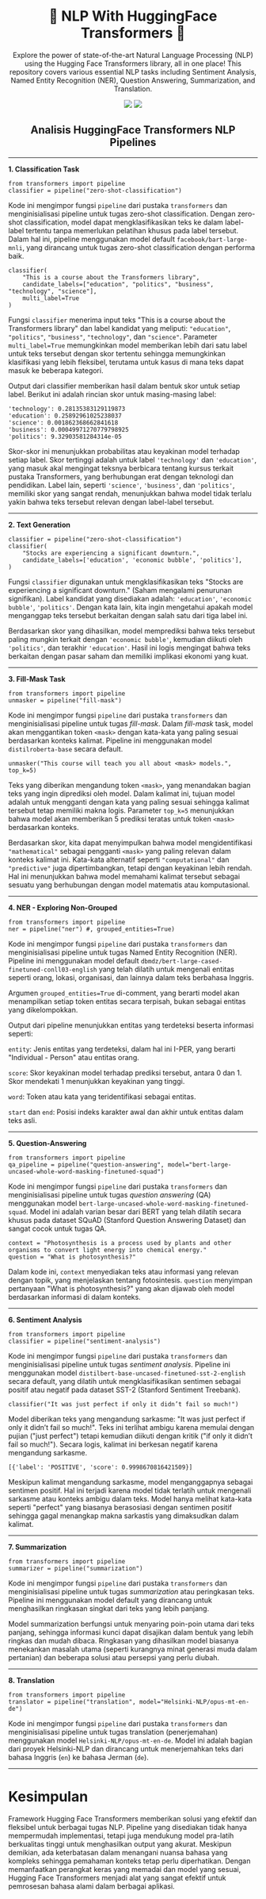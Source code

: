 <h1 align="center"> 🧠 NLP With HuggingFace Transformers 🧠 </h1>
<p align="center"> Explore the power of state-of-the-art Natural Language Processing (NLP) using the Hugging Face Transformers library, all in one place! This repository covers various essential NLP tasks including Sentiment Analysis, Named Entity Recognition (NER), Question Answering, Summarization, and Translation.</p>

<div align="center">

<img src="https://img.shields.io/badge/python-3670A0?style=for-the-badge&logo=python&logoColor=ffdd54">
<img src="https://img.shields.io/badge/jupyter-%23FA0F00.svg?style=for-the-badge&logo=jupyter&logoColor=white">

</div>

<h2 align="center"> Analisis HuggingFace Transformers NLP Pipelines </h2>

---


**1. Classification Task**

```
from transformers import pipeline
classifier = pipeline("zero-shot-classification")
```
Kode ini mengimpor fungsi `pipeline` dari pustaka `transformers` dan menginisialisasi pipeline untuk tugas zero-shot classification. Dengan zero-shot classification, model dapat mengklasifikasikan teks ke dalam label-label tertentu tanpa memerlukan pelatihan khusus pada label tersebut. Dalam hal ini, pipeline menggunakan model default `facebook/bart-large-mnli`, yang dirancang untuk tugas zero-shot classification dengan performa baik.


```
classifier(
    "This is a course about the Transformers library",
    candidate_labels=["education", "politics", "business", "technology", "science"],
    multi_label=True
)
```
Fungsi `classifier` menerima input teks "This is a course about the Transformers library" dan label kandidat yang meliputi: `"education"`, `"politics"`, `"business"`, `"technology"`, dan `"science"`. Parameter `multi_label=True` memungkinkan model memberikan lebih dari satu label untuk teks tersebut dengan skor tertentu sehingga memungkinkan klasifikasi yang lebih fleksibel, terutama untuk kasus di mana teks dapat masuk ke beberapa kategori.

Output dari classifier memberikan hasil dalam bentuk skor untuk setiap label. Berikut ini adalah rincian skor untuk masing-masing label:

```
'technology': 0.28135383129119873
'education': 0.25892961025238037
'science': 0.001862368662841618
'business': 0.00049971270779798925
'politics': 9.32903581284314e-05
```
Skor-skor ini menunjukkan probabilitas atau keyakinan model terhadap setiap label. Skor tertinggi adalah untuk label `'technology'` dan `'education'`, yang masuk akal mengingat teksnya berbicara tentang kursus terkait pustaka Transformers, yang berhubungan erat dengan teknologi dan pendidikan. Label lain, seperti `'science'`, `'business'`, dan `'politics'`, memiliki skor yang sangat rendah, menunjukkan bahwa model tidak terlalu yakin bahwa teks tersebut relevan dengan label-label tersebut.

---
**2. Text Generation**

```
classifier = pipeline("zero-shot-classification")
classifier(
    "Stocks are experiencing a significant downturn.",
    candidate_labels=['education', 'economic bubble', 'politics'],
)
```
Fungsi `classifier` digunakan untuk mengklasifikasikan teks "Stocks are experiencing a significant downturn." (Saham mengalami penurunan signifikan). Label kandidat yang disediakan adalah: `'education'`, `'economic bubble'`, `'politics'`. Dengan kata lain, kita ingin mengetahui apakah model menganggap teks tersebut berkaitan dengan salah satu dari tiga label ini.

Berdasarkan skor yang dihasilkan, model memprediksi bahwa teks tersebut paling mungkin terkait dengan `'economic bubble'`, kemudian diikuti oleh `'politics'`, dan terakhir `'education'`. Hasil ini logis mengingat bahwa teks berkaitan dengan pasar saham dan memiliki implikasi ekonomi yang kuat.

---
**3. Fill-Mask Task**

```
from transformers import pipeline
unmasker = pipeline("fill-mask")
```
Kode ini mengimpor fungsi `pipeline` dari pustaka `transformers` dan menginisialisasi pipeline untuk tugas *fill-mask*. Dalam *fill-mask* task, model akan menggantikan token `<mask>` dengan kata-kata yang paling sesuai berdasarkan konteks kalimat. Pipeline ini menggunakan model `distilroberta-base` secara default.

```
unmasker("This course will teach you all about <mask> models.", top_k=5)
```
Teks yang diberikan mengandung token `<mask>`, yang menandakan bagian teks yang ingin diprediksi oleh model. Dalam kalimat ini, tujuan model adalah untuk mengganti <mask> dengan kata yang paling sesuai sehingga kalimat tersebut tetap memiliki makna logis. Parameter `top_k=5` menunjukkan bahwa model akan memberikan 5 prediksi teratas untuk token `<mask>` berdasarkan konteks.

Berdasarkan skor, kita dapat menyimpulkan bahwa model mengidentifikasi `"mathematical"` sebagai pengganti `<mask>` yang paling relevan dalam konteks kalimat ini. Kata-kata alternatif seperti `"computational"` dan `"predictive"` juga dipertimbangkan, tetapi dengan keyakinan lebih rendah. Hal ini menunjukkan bahwa model memahami kalimat tersebut sebagai sesuatu yang berhubungan dengan model matematis atau komputasional.

---
**4. NER - Exploring Non-Grouped**
```
from transformers import pipeline
ner = pipeline("ner") #, grouped_entities=True)
```
Kode ini mengimpor fungsi `pipeline` dari pustaka `transformers` dan menginisialisasi pipeline untuk tugas Named Entity Recognition (NER). Pipeline ini menggunakan model default `dbmdz/bert-large-cased-finetuned-conll03-english` yang telah dilatih untuk mengenali entitas seperti orang, lokasi, organisasi, dan lainnya dalam teks berbahasa Inggris.

Argumen `grouped_entities=True` di-comment, yang berarti model akan menampilkan setiap token entitas secara terpisah, bukan sebagai entitas yang dikelompokkan.

Output dari pipeline menunjukkan entitas yang terdeteksi beserta informasi seperti:

`entity`: Jenis entitas yang terdeteksi, dalam hal ini I-PER, yang berarti "Individual - Person" atau entitas orang.

`score`: Skor keyakinan model terhadap prediksi tersebut, antara 0 dan 1. Skor mendekati 1 menunjukkan keyakinan yang tinggi.

`word`: Token atau kata yang teridentifikasi sebagai entitas.

`start` dan `end`: Posisi indeks karakter awal dan akhir untuk entitas dalam teks asli.

---
**5. Question-Answering**
```
from transformers import pipeline
qa_pipeline = pipeline("question-answering", model="bert-large-uncased-whole-word-masking-finetuned-squad")
```
Kode ini mengimpor fungsi `pipeline` dari pustaka `transformers` dan menginisialisasi pipeline untuk tugas *question answering* (QA) menggunakan model `bert-large-uncased-whole-word-masking-finetuned-squad`. Model ini adalah varian besar dari BERT yang telah dilatih secara khusus pada dataset SQuAD (Stanford Question Answering Dataset) dan sangat cocok untuk tugas QA.
```
context = "Photosynthesis is a process used by plants and other organisms to convert light energy into chemical energy."
question = "What is photosynthesis?"
```
Dalam kode ini, `context` menyediakan teks atau informasi yang relevan dengan topik, yang menjelaskan tentang fotosintesis. `question` menyimpan pertanyaan "What is photosynthesis?" yang akan dijawab oleh model berdasarkan informasi di dalam konteks.

---
**6. Sentiment Analysis**
```
from transformers import pipeline
classifier = pipeline("sentiment-analysis")
```
Kode ini mengimpor fungsi `pipeline` dari pustaka `transformers` dan menginisialisasi pipeline untuk tugas *sentiment analysis*. Pipeline ini menggunakan model `distilbert-base-uncased-finetuned-sst-2-english` secara default, yang dilatih untuk mengklasifikasikan sentimen sebagai positif atau negatif pada dataset SST-2 (Stanford Sentiment Treebank).
```
classifier("It was just perfect if only it didn’t fail so much!")
```
Model diberikan teks yang mengandung sarkasme: "It was just perfect if only it didn’t fail so much!". Teks ini terlihat ambigu karena memulai dengan pujian ("just perfect") tetapi kemudian diikuti dengan kritik ("if only it didn’t fail so much!"). Secara logis, kalimat ini berkesan negatif karena mengandung sarkasme.
```
[{'label': 'POSITIVE', 'score': 0.9998670816421509}]
```
Meskipun kalimat mengandung sarkasme, model menganggapnya sebagai sentimen positif. Hal ini terjadi karena model tidak terlatih untuk mengenali sarkasme atau konteks ambigu dalam teks. Model hanya melihat kata-kata seperti "perfect" yang biasanya berasosiasi dengan sentimen positif sehingga gagal menangkap makna sarkastis yang dimaksudkan dalam kalimat.

---
**7. Summarization**
```
from transformers import pipeline
summarizer = pipeline("summarization")
```
Kode ini mengimpor fungsi `pipeline` dari pustaka `transformers` dan menginisialisasi pipeline untuk tugas *summarization* atau peringkasan teks. Pipeline ini menggunakan model default yang dirancang untuk menghasilkan ringkasan singkat dari teks yang lebih panjang.

Model summarization berfungsi untuk menyaring poin-poin utama dari teks panjang, sehingga informasi kunci dapat disajikan dalam bentuk yang lebih ringkas dan mudah dibaca. Ringkasan yang dihasilkan model biasanya menekankan masalah utama (seperti kurangnya minat generasi muda dalam pertanian) dan beberapa solusi atau persepsi yang perlu diubah.

---
**8. Translation**
```
from transformers import pipeline
translator = pipeline("translation", model="Helsinki-NLP/opus-mt-en-de")
```
Kode ini mengimpor fungsi `pipeline` dari pustaka `transformers` dan menginisialisasi pipeline untuk tugas translation (penerjemahan) menggunakan model `Helsinki-NLP/opus-mt-en-de`. Model ini adalah bagian dari proyek Helsinki-NLP dan dirancang untuk menerjemahkan teks dari bahasa Inggris (`en`) ke bahasa Jerman (`de`).

---
# Kesimpulan
Framework Hugging Face Transformers memberikan solusi yang efektif dan fleksibel untuk berbagai tugas NLP. Pipeline yang disediakan tidak hanya mempermudah implementasi, tetapi juga mendukung model pra-latih berkualitas tinggi untuk menghasilkan output yang akurat. Meskipun demikian, ada keterbatasan dalam menangani nuansa bahasa yang kompleks sehingga pemahaman konteks tetap perlu diperhatikan. Dengan memanfaatkan perangkat keras yang memadai dan model yang sesuai, Hugging Face Transformers menjadi alat yang sangat efektif untuk pemrosesan bahasa alami dalam berbagai aplikasi.

